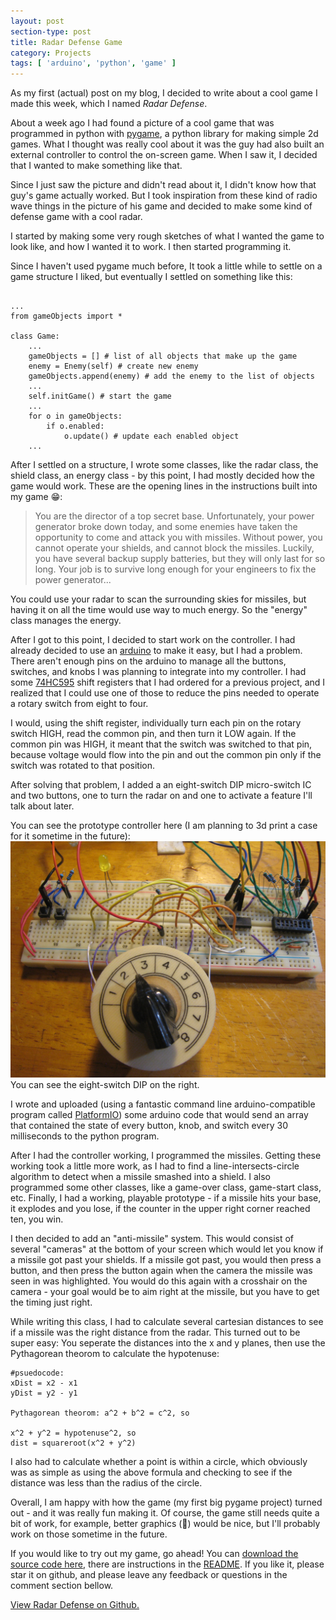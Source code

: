 ```yaml
---
layout: post
section-type: post
title: Radar Defense Game
category: Projects
tags: [ 'arduino', 'python', 'game' ]
---
```


As my first (actual) post on my blog, I decided to write about a cool game I made this week, which I named _Radar Defense_.

About a week ago I had found a picture of a cool game that was programmed in python with [pygame](https://www.pygame.org/docs/), a python library for making simple 2d games. What I thought was really cool about it was the guy had also built an external controller to control the on-screen game. When I saw it, I decided that I wanted to make something like that.

Since I just saw the picture and didn't read about it, I didn't know
how that guy's game actually worked. But I took inspiration from these
kind of radio wave things in the picture of his game and decided to
make some kind of defense game with a cool radar.

I started by making some very rough sketches of what I wanted the game
to look like, and how I wanted it to work. I then started programming
it.

Since I haven't used pygame much before, It took a little while to
settle on a game structure I liked, but eventually I settled on
something like this:

<pre><code data-trim class="python">
...
from gameObjects import *

class Game:
    ...
    gameObjects = [] # list of all objects that make up the game
    enemy = Enemy(self) # create new enemy
    gameObjects.append(enemy) # add the enemy to the list of objects
    ...
    self.initGame() # start the game
    ...
    for o in gameObjects:
        if o.enabled:
            o.update() # update each enabled object
    ...
</code></pre>

After I settled on a structure, I wrote some classes, like the radar class, the shield class, an energy class - by this point, I had mostly decided how the game would work. These are the opening lines in the instructions built into my game :grin::

>You are the director of a top secret base. 
>Unfortunately, your power generator broke down today, and some
>enemies have taken the opportunity to come and attack you with
>missiles. Without power, you cannot operate your shields, and 
>cannot block the missiles. Luckily, you have several backup supply
>batteries, but they will only last for so long. Your job is to
>survive long enough for your engineers to fix the power generator...

You could use your radar to scan the surrounding skies for missiles,
but having it on all the time would use way to much energy. So the
"energy" class manages the energy.

After I got to this point, I decided to start work on the controller.
I had already decided to use an [arduino](https://www.arduino.cc/) to
make it easy, but I had a problem. There aren't enough pins on the
arduino to manage all the buttons, switches, and knobs I was planning
to integrate into my controller. I had some [74HC595](https://www.arduino.cc/en/tutorial/ShiftOut) shift registers that I had ordered for a previous project, and I realized that I could use one of those to reduce the pins needed to operate a rotary switch from eight to four.

I would, using the shift register, individually turn each pin on the
rotary switch HIGH, read the common pin, and then turn it LOW
again. If the common pin was HIGH, it meant that the switch was switched to that pin, because voltage would flow into the pin and out the common pin only if the switch was rotated to that position.

After solving that problem, I added a an eight-switch DIP micro-switch
IC and two buttons, one to turn the radar on and one to activate a
feature I'll talk about later.

You can see the prototype controller here (I am planning to 3d print a case for it sometime in the future):
![prototype controller](/img/radar-defense/controller-prototype.JPG "the prototype for the controller")
You can see the eight-switch DIP on the right.

I wrote and uploaded (using a fantastic command line arduino-compatible program called [PlatformIO](https://platformio.org/)) 
some arduino code that would send an array that contained the state of every button, knob, and switch every 30 milliseconds to
the python program.

After I had the controller working, I programmed the missiles. Getting these working took a little more work, as I had to find a line-intersects-circle algorithm to detect when a missile smashed into a shield. I also programmed some other classes, like a game-over class, game-start class, etc. Finally, I had a working, playable prototype - if a missile hits your base, it explodes and you lose, if the counter in the upper right corner reached ten, you win.

I then decided to add an "anti-missile" system. This would consist of several "cameras" at the bottom of your screen which would let you
know if a missile got past your shields. If a missile got past, you
would then press a button, and then press the button again when the
camera the missile was seen in was highlighted. You would do this again with a crosshair on the camera - your goal would be to aim right at the missile, but you have to get the timing just right.

While writing this class, I had to calculate several cartesian distances to see if a missile was the right distance from the radar. This turned out to be super easy: You seperate the distances into the x and y planes, then use the Pythagorean theorom to calculate the hypotenuse:

    #psuedocode:
    xDist = x2 - x1
    yDist = y2 - y1
    
    Pythagorean theorom: a^2 + b^2 = c^2, so 
    
    x^2 + y^2 = hypotenuse^2, so
    dist = squareroot(x^2 + y^2)
    
I also had to calculate whether a point is within a circle, which obviously was as simple as using the above formula and checking to see if the distance was less than the radius of the circle.

Overall, I am happy with how the game (my first big pygame project) turned out - and it was really fun making it. Of course, the game still needs quite a bit of work, for example, better graphics (:grimacing:) would be nice, but I'll probably work on those sometime in the future.

If you would like to try out my game, go ahead! You can [download the source code here](https://github.com/scitronboy/radar-defense/archive/v1.1beta.zip "Radar Defense v1.1-beta.zip"), there are instructions in the [README](https://github.com/scitronboy/radar-defense/blob/master/README.md). If you like it, please star it on github, and please leave any feedback or questions in the comment section bellow.

[View Radar Defense on Github.](https://github.com/scitronboy/radar-defense)
    




